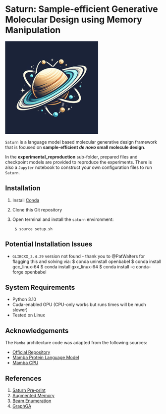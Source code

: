 # Saturn: Sample-efficient Generative Molecular Design using Memory Manipulation

<img src="saturn.jpeg" alt="Saturn Logo" width="300"/>

`Saturn` is a language model based molecular generative design framework that is focused on **sample-efficient *de novo* small molecule design**. 

In the **experimental_reproduction** sub-folder, prepared files and checkpoint models are provided to reproduce the experiments. 
There is also a `Jupyter` notebook to construct your own configuration files to run `Saturn`.

Installation
-------------

1. Install [Conda](https://docs.conda.io/projects/conda/en/latest/user-guide/install/linux.html)
2. Clone this Git repository
3. Open terminal and install the `saturn` environment:
   
        $ source setup.sh

Potential Installation Issues
-----------------------------
* `GLIBCXX_3.4.29` version not found - thank you to @PatWalters for flagging this and solving via:
        $ conda uninstall openbabel 
        $ conda install gcc_linux-64
        $ conda install gxx_linux-64
        $ conda install -c conda-forge openbabel
        
System Requirements
-------------------

* Python 3.10
* Cuda-enabled GPU (CPU-only works but runs times will be much slower)
* Tested on Linux


Acknowledgements
----------------
The `Mamba` architecture code was adapted from the following sources:
* [Official Repository](https://github.com/state-spaces/mamba)
* [Mamba Protein Language Model](https://github.com/programmablebio/ptm-mamba)
* [Mamba CPU](https://github.com/kroggen/mamba-cpu)

References
----------
1. [Saturn Pre-print](https://arxiv.org/abs/2405.17066)
2. [Augmented Memory](https://pubs.acs.org/doi/10.1021/jacsau.4c00066)
3. [Beam Enumeration](https://arxiv.org/abs/2309.13957)
4. [GraphGA](https://pubs.rsc.org/en/content/articlelanding/2019/sc/c8sc05372c)
